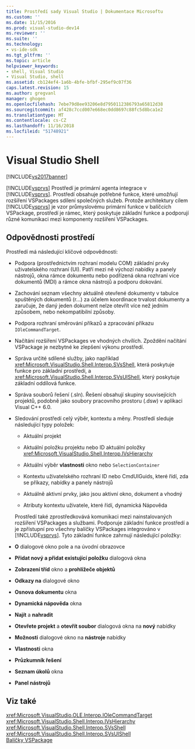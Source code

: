 ```yaml
---
title: Prostředí sady Visual Studio | Dokumentace Microsoftu
ms.custom: ''
ms.date: 11/15/2016
ms.prod: visual-studio-dev14
ms.reviewer: ''
ms.suite: ''
ms.technology:
- vs-ide-sdk
ms.tgt_pltfrm: ''
ms.topic: article
helpviewer_keywords:
- shell, Visual Studio
- Visual Studio, shell
ms.assetid: cb124ef4-1a6b-4bfe-bfbf-295ef9c07f36
caps.latest.revision: 15
ms.author: gregvanl
manager: ghogen
ms.openlocfilehash: 7ebe79d8ee93206e8d7950112386793a65812d38
ms.sourcegitcommit: af428c7ccd007e668ec0dd8697c88fc5d8bca1e2
ms.translationtype: MT
ms.contentlocale: cs-CZ
ms.lasthandoff: 11/16/2018
ms.locfileid: "51748921"
---
```

# <a name="visual-studio-shell"></a>Visual Studio Shell
[!INCLUDE[vs2017banner](../../includes/vs2017banner.md)]

[!INCLUDE[vsprvs](../../includes/vsprvs-md.md)] Prostředí je primární agenta integrace v [!INCLUDE[vsprvs](../../includes/vsprvs-md.md)]. Prostředí obsahuje potřebné funkce, které umožňují rozšíření VSPackages sdílení společných služeb. Protože architektury cílem [!INCLUDE[vsprvs](../../includes/vsprvs-md.md)] je vzor průmyslovému primární funkce v balíčcích VSPackage, prostředí je rámec, který poskytuje základní funkce a podporují různé komunikaci mezi komponenty rozšíření VSPackages.  
  
## <a name="shell-responsibilities"></a>Odpovědnosti prostředí  
 Prostředí má následující klíčové odpovědnosti:  
  
- Podpora (prostřednictvím rozhraní modelu COM) základní prvky uživatelského rozhraní (UI). Patří mezi ně výchozí nabídky a panely nástrojů, okna rámce dokumentu nebo podřízená okna rozhraní více dokumentů (MDI) a rámce okna nástrojů a podporu dokování.  
  
- Zachování seznam všechny aktuálně otevřené dokumenty v tabulce spuštěných dokumentů (r...) za účelem koordinace trvalost dokumenty a zaručuje, že daný jeden dokument nelze otevřít více než jedním způsobem, nebo nekompatibilní způsoby.  
  
- Podpora rozhraní směrování příkazů a zpracování příkazu `IOleCommandTarget`.  
  
- Načítání rozšíření VSPackages ve vhodných chvílích. Zpoždění načítání VSPackage je nezbytné ke zlepšení výkonu prostředí.  
  
- Správa určité sdílené služby, jako například <xref:Microsoft.VisualStudio.Shell.Interop.SVsShell>, která poskytuje funkce pro základní prostředí, a <xref:Microsoft.VisualStudio.Shell.Interop.SVsUIShell>, který poskytuje základní oddílová funkce.  
  
- Správa souborů řešení (.sln). Řešení obsahují skupiny souvisejících projektů, podobně jako soubory pracovního prostoru (.dsw) v aplikaci Visual C++ 6.0.  
  
- Sledování prostředí celý výběr, kontextu a měny. Prostředí sleduje následující typy položek:  
  
  -   Aktuální projekt  
  
  -   Aktuální položku projektu nebo ID aktuální položky <xref:Microsoft.VisualStudio.Shell.Interop.IVsHierarchy>  
  
  -   Aktuální výběr **vlastnosti** okno nebo `SelectionContainer`  
  
  -   Kontextu uživatelského rozhraní ID nebo CmdUIGuids, které řídí, zda se příkazy, nabídky a panely nástrojů  
  
  -   Aktuálně aktivní prvky, jako jsou aktivní okno, dokument a vhodný  
  
  -   Atributy kontextu uživatele, které řídí, dynamická Nápověda  
  
  Prostředí také zprostředkovává komunikaci mezi nainstalovaných rozšíření VSPackages a službami. Podporuje základní funkce prostředí a je zpřístupní pro všechny balíčky VSPackages integrováno v [!INCLUDE[vsprvs](../../includes/vsprvs-md.md)]. Tyto základní funkce zahrnují následující položky:  
  
- **O** dialogové okno pole a na úvodní obrazovce  
  
- **Přidat nový a přidat existující položku** dialogová okna  
  
- **Zobrazení tříd** okno a **prohlížeče objektů**  
  
- **Odkazy na** dialogové okno  
  
- **Osnova dokumentu** okna  
  
- **Dynamická nápověda** okna  
  
- **Najít** a **nahradit**  
  
- **Otevřete projekt** a **otevřít soubor** dialogová okna na **nový** nabídky  
  
- **Možnosti** dialogové okno na **nástroje** nabídky  
  
- **Vlastnosti** okna  
  
- **Průzkumník řešení**  
  
- **Seznam úkolů** okna  
  
- **Panel nástrojů**  
  
## <a name="see-also"></a>Viz také  
 <xref:Microsoft.VisualStudio.OLE.Interop.IOleCommandTarget>   
 <xref:Microsoft.VisualStudio.Shell.Interop.IVsHierarchy>   
 <xref:Microsoft.VisualStudio.Shell.Interop.SVsShell>   
 <xref:Microsoft.VisualStudio.Shell.Interop.SVsUIShell>   
 [Balíčky VSPackage](../../extensibility/internals/vspackages.md)

